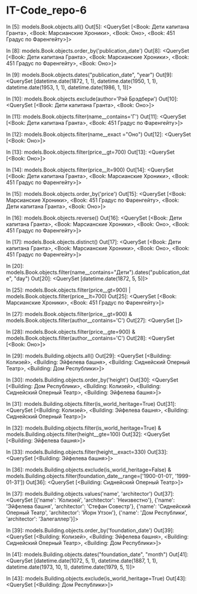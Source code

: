 # IT-Code_repo-6
In [5]: models.Book.objects.all()
Out[5]: <QuerySet [<Book: Дети капитана Гранта>, <Book: Марсианские Хроники>, <Book: Оно>, <Book: 451 Градус по Фаренгейту>]>

In [8]: models.Book.objects.order_by('publication_date')
Out[8]: <QuerySet [<Book: Дети капитана Гранта>, <Book: Марсианские Хроники>, <Book: 451 Градус по Фаренгейту>, <Book: Оно>]>

In [9]: models.Book.objects.dates("publication_date", "year")
Out[9]: <QuerySet [datetime.date(1872, 1, 1), datetime.date(1950, 1, 1), datetime.date(1953, 1, 1), datetime.date(1986, 1, 1)]>

In [10]: models.Book.objects.exclude(author='Рэй Брэдбери')
Out[10]: <QuerySet [<Book: Дети капитана Гранта>, <Book: Оно>]>

In [11]: models.Book.objects.filter(name__contains='Г')
Out[11]: <QuerySet [<Book: Дети капитана Гранта>, <Book: 451 Градус по Фаренгейту>]>

In [12]: models.Book.objects.filter(name__exact ="Оно")
Out[12]: <QuerySet [<Book: Оно>]>

In [13]: models.Book.objects.filter(price__gt=700)
Out[13]: <QuerySet [<Book: Оно>]>

In [14]: models.Book.objects.filter(price__lt=900)
Out[14]: <QuerySet [<Book: Дети капитана Гранта>, <Book: Марсианские Хроники>, <Book: 451 Градус по Фаренгейту>]>

In [15]: models.Book.objects.order_by('price')
Out[15]: <QuerySet [<Book: Марсианские Хроники>, <Book: 451 Градус по Фаренгейту>, <Book: Дети капитана Гранта>, <Book: Оно>]>

In [16]: models.Book.objects.reverse()
Out[16]: <QuerySet [<Book: Дети капитана Гранта>, <Book: Марсианские Хроники>, <Book: Оно>, <Book: 451 Градус по Фаренгейту>]>

In [17]: models.Book.objects.distinct()
Out[17]: <QuerySet [<Book: Дети капитана Гранта>, <Book: Марсианские Хроники>, <Book: Оно>, <Book: 451 Градус по Фаренгейту>]>

In [20]: models.Book.objects.filter(name__contains="Дети").dates("publication_date", "day")
Out[20]: <QuerySet [datetime.date(1872, 5, 5)]>

In [25]: models.Book.objects.filter(price__gt=900) | models.Book.objects.filter(price__lt=700)
Out[25]: <QuerySet [<Book: Марсианские Хроники>, <Book: 451 Градус по Фаренгейту>]>

In [27]: models.Book.objects.filter(price__gt=900) & models.Book.objects.filter(author__contains='С')
Out[27]: <QuerySet []>

In [28]:  models.Book.objects.filter(price__gte=900) & models.Book.objects.filter(author__contains='С')
Out[28]: <QuerySet [<Book: Оно>]>

In [29]: models.Building.objects.all()
Out[29]: <QuerySet [<Building: Колизей>, <Building: Эйфелева башня>, <Building: Сиднейский Оперный Театр>, <Building: Дом Республики>]>

In [30]: models.Building.objects.order_by('height')
Out[30]: <QuerySet [<Building: Дом Республики>, <Building: Колизей>, <Building: Сиднейский Оперный Театр>, <Building: Эйфелева башня>]>

In [31]: models.Building.objects.filter(is_world_heritage=True)
Out[31]: <QuerySet [<Building: Колизей>, <Building: Эйфелева башня>, <Building: Сиднейский Оперный Театр>]>

In [32]: models.Building.objects.filter(is_world_heritage=True) & models.Building.objects.filter(height__gte=100)
Out[32]: <QuerySet [<Building: Эйфелева башня>]>

In [33]: models.Building.objects.filter(height__exact=330)
Out[33]: <QuerySet [<Building: Эйфелева башня>]>

In [36]:  models.Building.objects.exclude(is_world_heritage=False) & models.Building.objects.filter(foundation_date__range=['1900-01-01', '1999-01-31'])
Out[36]: <QuerySet [<Building: Сиднейский Оперный Театр>]>

In [37]: models.Building.objects.values('name', 'architector')
Out[37]: <QuerySet [{'name': 'Колизей', 'architector': 'Неизвестно'}, {'name': 'Эйфелева башня', 'architector': 'Стефан Совестр'}, {'name': 'Сиднейский Оперный Театр', 'architector': 'Йорн Утзон'}, {'name': 'Дом Республики', 'architector': 'Залегаллер'}]>

In [39]: models.Building.objects.order_by('foundation_date')
Out[39]: <QuerySet [<Building: Колизей>, <Building: Эйфелева башня>, <Building: Сиднейский Оперный Театр>, <Building: Дом Республики>]>

In [41]: models.Building.objects.dates("foundation_date", "month")
Out[41]: <QuerySet [datetime.date(1072, 5, 1), datetime.date(1887, 1, 1), datetime.date(1973, 10, 1), datetime.date(1979, 5, 1)]>

In [43]: models.Building.objects.exclude(is_world_heritage=True)
Out[43]: <QuerySet [<Building: Дом Республики>]>
